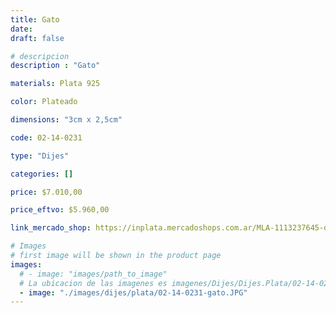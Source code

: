 ```yaml
---
title: Gato
date: 
draft: false

# descripcion
description : "Gato"

materials: Plata 925

color: Plateado

dimensions: "3cm x 2,5cm"

code: 02-14-0231

type: "Dijes"

categories: []

price: $7.010,00

price_eftvo: $5.960,00

link_mercado_shop: https://inplata.mercadoshops.com.ar/MLA-1113237645-dije-de-plata-melody-gato-_JM

# Images
# first image will be shown in the product page
images:
  # - image: "images/path_to_image"
  # La ubicacion de las imagenes es imagenes/Dijes/Dijes.Plata/02-14-0231-gato
  - image: "./images/dijes/plata/02-14-0231-gato.JPG"
---
```

